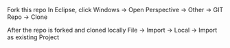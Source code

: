 Fork this repo
In Eclipse, 
  click Windows -> 
  Open Perspective -> 
  Other -> 
  GIT Repo ->
  Clone

After the repo is forked and cloned locally
  File ->
  Import ->
  Local ->
  Import as existing Project

